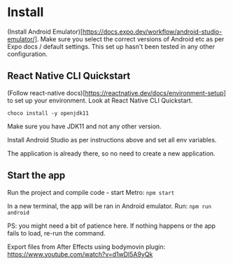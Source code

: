 # Install

(Install Android Emulator)[https://docs.expo.dev/workflow/android-studio-emulator/]. Make sure you select the correct versions of Android etc as per Expo docs / default settings. This set up hasn't been tested in any other configuration.

## React Native CLI Quickstart

(Follow react-native docs)[https://reactnative.dev/docs/environment-setup] to set up your environment. Look at React Native CLI Quickstart.

`choco install -y openjdk11`

Make sure you have JDK11 and not any other version.

Install Android Studio as per instructions above and set all env variables.

The application is already there, so no need to create a new application.

## Start the app

Run the project and compile code - start Metro:
`npm start`

In a new terminal, the app will be ran in Android emulator. Run:
`npm run android`

PS: you might need a bit of patience here. If nothing happens or the app fails to load, re-run the command.

Export files from After Effects using bodymovin plugin:
https://www.youtube.com/watch?v=d1wDl5A9yQk
